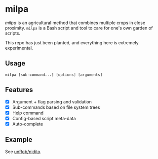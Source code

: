 # milpa

_milpa_ is an agricultural method that combines multiple crops in close proximity. `milpa` is a Bash script and tool to care for one's own garden of scripts.

This repo has just been planted, and everything here is extremely experimental.

## Usage

`milpa [sub-command...] [options] [arguments]`

## Features

- [x] Argument + flag parsing and validation
- [x] Sub-commands based on file system trees
- [x] Help command
- [x] Config-based script meta-data
- [x] Auto-complete

## Example

See [unRob/nidito](https://github.com/unRob/nidito).
